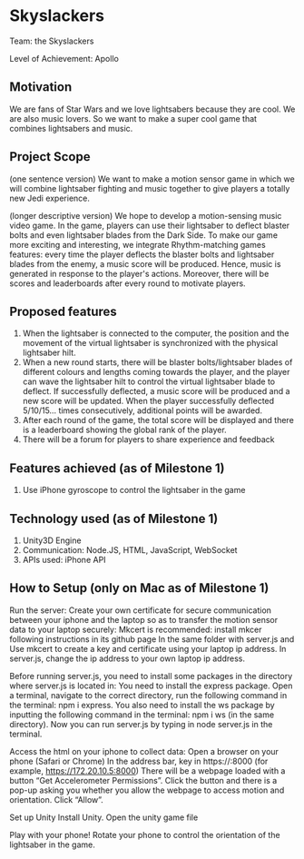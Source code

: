 # Skyslackers
Team: the Skyslackers

Level of Achievement: Apollo

## Motivation
We are fans of Star Wars and we love lightsabers because they are cool. We are also music lovers. So we want to make a super cool game that combines lightsabers and music. 

## Project Scope
(one sentence version) We want to make a motion sensor game in which we will combine lightsaber fighting and music together to give players a totally new Jedi experience.

(longer descriptive version) We hope to develop a motion-sensing music video game. In the game, players can use their lightsaber to deflect blaster bolts and even lightsaber blades from the Dark Side. To make our game more exciting and interesting, we integrate Rhythm-matching games features: every time the player deflects the blaster bolts and lightsaber blades from the enemy, a music score will be produced. Hence, music is generated in response to the player's actions. Moreover, there will be scores and leaderboards after every round to motivate players.

## Proposed features
1. When the lightsaber is connected to the computer, the position and the movement of the virtual lightsaber is synchronized with the physical lightsaber hilt.
2. When a new round starts, there will be blaster bolts/lightsaber blades of different colours and lengths coming towards the player, and the player can wave the lightsaber hilt to control the virtual lightsaber blade to deflect. If successfully deflected, a music score will be produced and a new score will be updated. When the player successfully deflected 5/10/15… times consecutively, additional points will be awarded.
3. After each round of the game, the total score will be displayed and there is a leaderboard showing the global rank of the player.
4. There will be a forum for players to share experience and feedback

## Features achieved (as of Milestone 1)
1. Use iPhone gyroscope to control the lightsaber in the game

## Technology used (as of Milestone 1)
1. Unity3D Engine
1. Communication: Node.JS, HTML, JavaScript, WebSocket
2. APIs used: iPhone API

## How to Setup (only on Mac as of Milestone 1)
Run the server:
Create your own certificate for secure communication between your iphone and the laptop so as to transfer the motion sensor data to your laptop securely:
Mkcert is recommended: install mkcer following instructions in its github page
In the same folder with server.js and Use mkcert to create a key and certificate using your laptop ip address.
In server.js, change the ip address to your own laptop ip address.

Before running server.js, you need to install some packages in the directory where server.js is located in:
You need to install the express package. Open a terminal, navigate to the correct directory, run the following command in the terminal: npm i express. 
You also need to install the ws package by inputting the following command in the terminal: npm i ws (in the same directory).
Now you can run server.js by typing in node server.js in the terminal. 

Access the html on your iphone to collect data:
Open a browser on your phone (Safari or Chrome)
In the address bar, key in https://<your ip address>:8000 (for example, https://172.20.10.5:8000)
There will be a webpage loaded with a button “Get Accelerometer Permissions”. Click the button and there is a pop-up asking you whether you allow the webpage to access motion and orientation. Click “Allow”.

Set up Unity
Install Unity.
Open the unity game file

Play with your phone! Rotate your phone to control the orientation of the lightsaber in the game.

